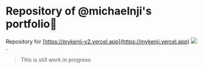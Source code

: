 # Repository of @michaelnji's portfolio🚀️

Repository for [https://mykenji-v2.vercel.app](https://mykenji.vercel.app) [![](https://tokei.rs/b1/github/michaelnji/portfolio)](https://github.com/michaelnji/portfolio).

> This is still work in progress
